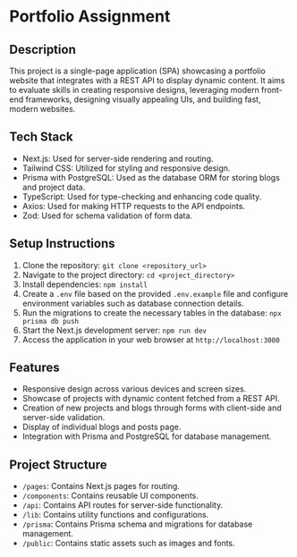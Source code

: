 # Portfolio Assignment

## Description
This project is a single-page application (SPA) showcasing a portfolio website that integrates with a REST API to display dynamic content. It aims to evaluate skills in creating responsive designs, leveraging modern front-end frameworks, designing visually appealing UIs, and building fast, modern websites.

## Tech Stack
- Next.js: Used for server-side rendering and routing.
- Tailwind CSS: Utilized for styling and responsive design.
- Prisma with PostgreSQL: Used as the database ORM for storing blogs and project data.
- TypeScript: Used for type-checking and enhancing code quality.
- Axios: Used for making HTTP requests to the API endpoints.
- Zod: Used for schema validation of form data.

## Setup Instructions
1. Clone the repository: `git clone <repository_url>`
2. Navigate to the project directory: `cd <project_directory>`
3. Install dependencies: `npm install`
4. Create a `.env` file based on the provided `.env.example` file and configure environment variables such as database connection details.
5. Run the migrations to create the necessary tables in the database: `npx prisma db push`
6. Start the Next.js development server: `npm run dev`
7. Access the application in your web browser at `http://localhost:3000`

## Features
- Responsive design across various devices and screen sizes.
- Showcase of projects with dynamic content fetched from a REST API.
- Creation of new projects and blogs through forms with client-side and server-side validation.
- Display of individual blogs and posts page.
- Integration with Prisma and PostgreSQL for database management.


## Project Structure
- `/pages`: Contains Next.js pages for routing.
- `/components`: Contains reusable UI components.
- `/api`: Contains API routes for server-side functionality.
- `/lib`: Contains utility functions and configurations.
- `/prisma`: Contains Prisma schema and migrations for database management.
- `/public`: Contains static assets such as images and fonts.


